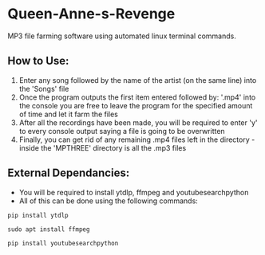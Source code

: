 # Queen-Anne-s-Revenge
MP3 file farming software using automated linux terminal commands.

## How to Use:
1. Enter any song followed by the name of the artist (on the same line) into the 'Songs' file
2. Once the program outputs the first item entered followed by: '.mp4' into the console you are free to leave the program for the specified amount of time and let it farm the files
3. After all the recordings have been made, you will be required to enter 'y' to every console output saying a file is going to be overwritten
4. Finally, you can get rid of any remaining .mp4 files left in the directory - inside the 'MPTHREE' directory is all the .mp3 files

## External Dependancies:
- You will be required to install ytdlp, ffmpeg and youtubesearchpython
- All of this can be done using the following commands:
```YoutubeDLP
pip install ytdlp
```
```FFMPEG
sudo apt install ffmpeg
```
```YoutubeSearchPython
pip install youtubesearchpython
```
